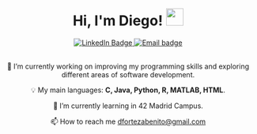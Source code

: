 <div align="center">
   	<h1 align="center">Hi, I'm Diego! <img src="https://media.giphy.com/media/hvRJCLFzcasrR4ia7z/giphy.gif" width="35">​</h1>
	<a href="https://www.linkedin.com/in/diego-forteza-benito-7711a3353/">
		<img src="https://img.shields.io/badge/LinkedIn-0077B5?style=for-the-badge&logo=linkedin&logoColor=white" alt="LinkedIn Badge"/>
	</a>
	<a href="mailto:dfortezabenito@gmail.com ">
		<img src="https://img.shields.io/badge/Gmail-D14836?style=for-the-badge&logo=gmail&logoColor=white" alt="Email badge"/>
	</a>
</div>
<br>
<div align="center">

🔭 I’m currently working on improving my programming skills and exploring different areas of software development.  

💡 My main languages: **C, Java, Python, R, MATLAB, HTML**.  

🌱 I’m currently learning in 42 Madrid Campus.

📫 How to reach me dfortezabenito@gmail.com 
